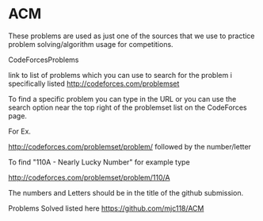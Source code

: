 ACM
===
These problems are used as just one of the sources that we use to practice problem solving/algorithm usage for competitions. 


CodeForcesProblems

link to list of problems which you can use to search for the problem i specifically listed
http://codeforces.com/problemset 

To find a specific problem you can type in the URL or 
you can use the search option near the top right of the problemset list on the CodeForces page.

For Ex.

http://codeforces.com/problemset/problem/
followed by the number/letter

To find "110A - Nearly Lucky Number" for example type

http://codeforces.com/problemset/problem/110/A

The numbers and Letters should be in the title of the github submission.

Problems Solved listed here
https://github.com/mjc118/ACM
